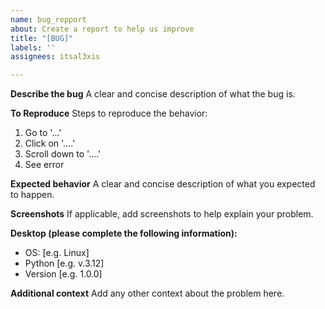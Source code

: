 ```yaml
---
name: bug_repport
about: Create a report to help us improve
title: "[BUG]"
labels: ''
assignees: itsal3xis

---
```


**Describe the bug**
A clear and concise description of what the bug is.

**To Reproduce**
Steps to reproduce the behavior:
1. Go to '...'
2. Click on '....'
3. Scroll down to '....'
4. See error

**Expected behavior**
A clear and concise description of what you expected to happen.

**Screenshots**
If applicable, add screenshots to help explain your problem.

**Desktop (please complete the following information):**
 - OS: [e.g. Linux]
 - Python [e.g. v.3.12]
 - Version [e.g. 1.0.0]

**Additional context**
Add any other context about the problem here.
